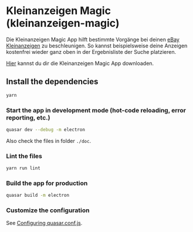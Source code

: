 # Kleinanzeigen Magic (kleinanzeigen-magic)
Die Kleinanzeigen Magic App hilft bestimmte Vorgänge bei deinen [eBay Kleinanzeigen](https://www.ebay-kleinanzeigen.de/) zu beschleunigen. So kannst beispielsweise deine Anzeigen kostenfrei wieder ganz oben in der Ergebnisliste der Suche platzieren.

[Hier](https://github.com/exislow/kleinanzeigen-magic/releases) kannst du dir die Kleinanzeigen Magic App downloaden.


## Install the dependencies
```bash
yarn
```

### Start the app in development mode (hot-code reloading, error reporting, etc.)
```bash
quasar dev --debug -m electron
```

Also check the files in folder `./doc`.

### Lint the files
```bash
yarn run lint
```

### Build the app for production
```bash
quasar build -m electron
```

### Customize the configuration
See [Configuring quasar.conf.js](https://quasar.dev/quasar-cli/quasar-conf-js).
